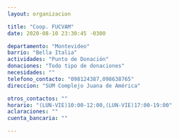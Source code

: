 ```yaml
---
layout: organizacion

title: "Coop. FUCVAM"
date: 2020-08-10 23:30:45 -0300

departamento: "Montevideo"
barrio: "Bella Italia"
actividades: "Punto de Donación"
donaciones: "Todo tipo de donaciones"
necesidades: ""
telefono_contacto: "098124387,098638765"
direccion: "SUM Complejo Juana de América"

otros_contactos: ""
horario: "(LUN-VIE)10:00-12:00,(LUN-VIE)17:00-19:00"
aclaraciones: ""
cuenta_bancaria: ""

---
```

